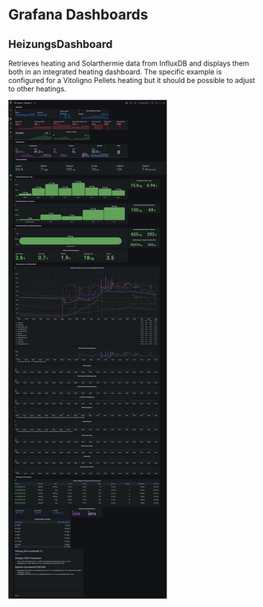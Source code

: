 # Grafana Dashboards

## HeizungsDashboard
Retrieves heating and Solarthermie data from InfluxDB and displays them both in an integrated heating dashboard.
The specific example is configured for a Vitoligno Pellets heating but it should be possible to adjust to other heatings.

<img src="HeizungsDashboard.png">
